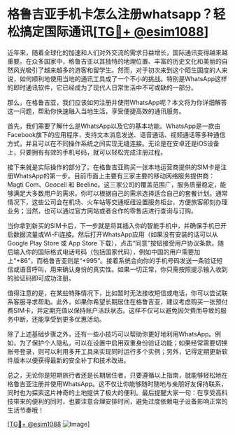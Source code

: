# 格鲁吉亚手机卡怎么注册whatsapp？轻松搞定国际通讯[[TG💪+ @esim1088](https://t.me/s/esim1088)]

近年来，随着全球化的加速和人们对外交流的需求日益增长，国际通讯变得越来越重要。在众多国家中，格鲁吉亚以其独特的地理位置、丰富的历史文化和美丽的自然风光吸引了越来越多的游客和留学生。然而，对于初次来到这个陌生国度的人来说，如何顺利地使用当地的通讯工具成了一个不小的挑战。特别是WhatsApp这样的即时通讯软件，它已经成为了现代人日常生活中不可或缺的一部分。

那么，在格鲁吉亚，我们应该如何注册并使用WhatsApp呢？本文将为你详细解答这一问题，帮助你快速融入当地生活，享受便捷高效的通讯服务。

首先，我们需要了解什么是WhatsApp以及它的基本功能。WhatsApp是一款由Facebook旗下的应用程序，支持文本消息发送、语音通话、视频通话等多种通信方式，并且可以在不同操作系统之间实现无缝连接。无论是在安卓还是iOS设备上，只要拥有有效的手机号码，就可以轻松完成注册过程。

接下来就是实际操作的部分了。在格鲁吉亚购买一张本地运营商提供的SIM卡是注册WhatsApp的第一步。目前市面上主要有三家主要的移动网络服务提供商：Magti Com、Geocell 和 Beeline。这三家公司的覆盖范围广，服务质量稳定，能够满足大多数用户的需求。你可以根据自己的需求选择适合自己的套餐计划。通常情况下，这些公司会在机场、火车站等交通枢纽设置服务柜台，方便旅客即刻办理业务；当然，也可以通过官方网站或者合作的零售店进行查询与订购。

当你拿到新买的SIM卡后，下一步就是将其插入你的智能手机中，并确保手机已开启数据流量或Wi-Fi连接。然后打开WhatsApp应用（如果没有安装的话可以从Google Play Store 或 App Store 下载），点击“同意”按钮接受用户协议条款。随后输入你的国际格式电话号码（包括国家代码），例如中国的用户需要加上“+86”，而格鲁吉亚则是“+995”。接着系统会向你的手机号码发送一条验证短信或语音呼叫，用来确认身份的真实性。如果一切正常，你只需按照提示输入收到的验证码即可成功注册。

值得注意的是，在某些特殊情况下，比如暂时无法接收短信或电话，你可以尝试联系客服寻求帮助。此外，如果你希望长期居住在格鲁吉亚，建议考虑购买一张预付费SIM卡，并定期充值以保持账户活跃状态。这样不仅可以避免因欠费而导致的服务中断，还能享受到更多优惠活动。

除了上述基础步骤之外，还有一些小技巧可以帮助你更好地利用WhatsApp。例如，为了保护个人隐私，可以在设置中启用双重身份验证功能；如果经常需要切换账号登录，则可以利用多开工具来实现同时运行多个实例；另外，记得定期更新软件版本以便获得最新的安全补丁和技术改进。

总之，无论你是短期旅行者还是长期居住者，只要遵循以上指南，就能够轻松地在格鲁吉亚注册并使用WhatsApp。这不仅让你能够随时随地与亲朋好友保持联系，同时也为探索这片神奇的土地提供了极大的便利。最后提醒大家一句：在享受高科技带来的便利的同时，也要注意合理安排时间，避免过度依赖电子设备影响正常的生活节奏哦！

[[TG💪+ @esim1088](https://t.me/s/esim1088) ![Image](https://i.postimg.cc/4NQfJmqS/Snipaste-2025-05-13-00-14-12.png)]